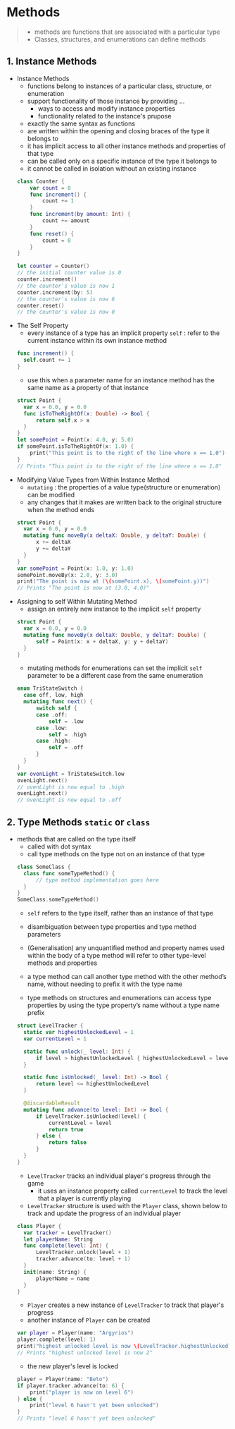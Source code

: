 # Methods
> * methods are functions that are associated with a particular type
> * Classes, structures, and enumerations can define methods

## 1. Instance Methods
* Instance Methods
  * functions belong to instances of a particular class, structure, or enumeration
  * support functionality of those instance by providing ...
    * ways to access and modify instance properties
    * functionality related to the instance's prupose
  * exactly the same syntax as functions
  * are written within the opening and closing braces of the type it belongs to
  * it has implicit access to all other instance methods and properties of that type
  * can be called only on a specific instance of the type it belongs to
  * it cannot be called in isolation without an existing instance
  ```swift
  class Counter {
      var count = 0
      func increment() {
          count += 1
      }
      func increment(by amount: Int) {
          count += amount
      }
      func reset() {
          count = 0
      }
  }
  ``` 
  ```swift
  let counter = Counter()
  // the initial counter value is 0
  counter.increment()
  // the counter's value is now 1
  counter.increment(by: 5)
  // the counter's value is now 6
  counter.reset()
  // the counter's value is now 0
  ```
* The Self Property
  * every instance of a type has an implicit property `self` : refer to the current instance within its own instance method
  ```swift
  func increment() {
    self.count += 1
  }
  ```
  * use this when a parameter name for an instance method has the same name as a property of that instance
  ```swift
  struct Point {
    var x = 0.0, y = 0.0
    func isToTheRightOf(x: Double) -> Bool {
        return self.x > x
    }
  }
  let somePoint = Point(x: 4.0, y: 5.0)
  if somePoint.isToTheRightOf(x: 1.0) {
      print("This point is to the right of the line where x == 1.0")
  }
  // Prints "This point is to the right of the line where x == 1.0"
  ```
* Modifying Value Types from Within Instance Method
  * `mutating` : the properties of a value type(structure or enumeration) can be modified
  * any changes that it makes are written back to the original structure when the method ends
  ```swift
  struct Point {
    var x = 0.0, y = 0.0
    mutating func moveBy(x deltaX: Double, y deltaY: Double) {
        x += deltaX
        y += deltaY
    }
  }
  var somePoint = Point(x: 1.0, y: 1.0)
  somePoint.moveBy(x: 2.0, y: 3.0)
  print("The point is now at (\(somePoint.x), \(somePoint.y))")
  // Prints "The point is now at (3.0, 4.0)"
  ```
* Assigning to self Within Mutating Method
  * assign an entirely new instance to the implicit `self` property
  ```swift
  struct Point {
    var x = 0.0, y = 0.0
    mutating func moveBy(x deltaX: Double, y deltaY: Double) {
        self = Point(x: x + deltaX, y: y + deltaY)
    }
  }
  ```
  * mutating methods for enumerations can set the implicit `self` parameter to be a different case from the same enumeration
  ```swift
  enum TriStateSwitch {
    case off, low, high
    mutating func next() {
        switch self {
        case .off:
            self = .low
        case .low:
            self = .high
        case .high:
            self = .off
        }
    }
  }
  var ovenLight = TriStateSwitch.low
  ovenLight.next()
  // ovenLight is now equal to .high
  ovenLight.next()
  // ovenLight is now equal to .off
  ```

## 2. Type Methods `static` or `class`
* methods that are called on the type itself
  * called with dot syntax
  * call type methods on the type not on an instance of that type 
  ```swift
  class SomeClass {
    class func someTypeMethod() {
        // type method implementation goes here
    }
  }
  SomeClass.someTypeMethod()
  ```
    * `self` refers to the type itself, rather than an instance of that type
  
  * disambiguation between type properties and type method parameters
  * (Generalisation) any unquantified method and property names used within the body of a type method will refer to other type-level methods and properties
  * a type method can call another type method with the other method’s name, without needing to prefix it with the type name
  * type methods on structures and enumerations can access type properties by using the type property’s name without a type name prefix
  ```swift
  struct LevelTracker {
    static var highestUnlockedLevel = 1
    var currentLevel = 1

    static func unlock(_ level: Int) {
        if level > highestUnlockedLevel { highestUnlockedLevel = level }
    }

    static func isUnlocked(_ level: Int) -> Bool {
        return level <= highestUnlockedLevel
    }

    @discardableResult
    mutating func advance(to level: Int) -> Bool {
        if LevelTracker.isUnlocked(level) {
            currentLevel = level
            return true
        } else {
            return false
        }
    }
  }
  ```
  * `LevelTracker` tracks an individual player's progress through the game
    * it uses an instance property called `currentLevel` to track the level that a player is currently playing
  * `LevelTracker` structure is used with the `Player` class, shown below to track and update the progress of an individual player
  ```swift
  class Player {
    var tracker = LevelTracker()
    let playerName: String
    func complete(level: Int) {
        LevelTracker.unlock(level + 1)
        tracker.advance(to: level + 1)
    }
    init(name: String) {
        playerName = name
    }
  }
  ```
  * `Player` creates a new instance of `LevelTracker` to track that player's progress
  * another instance of `Player` can be created
  ```swift
  var player = Player(name: "Argyrios")
  player.complete(level: 1)
  print("highest unlocked level is now \(LevelTracker.highestUnlockedLevel)")
  // Prints "highest unlocked level is now 2"
  ```
  * the new player's level is locked
  ```swift
  player = Player(name: "Beto")
  if player.tracker.advance(to: 6) {
      print("player is now on level 6")
  } else {
      print("level 6 hasn't yet been unlocked")
  }
  // Prints "level 6 hasn't yet been unlocked"
  ```
